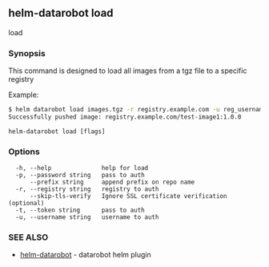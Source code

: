 ## helm-datarobot load

load

### Synopsis



This command is designed to load all images from a tgz file to a specific registry

Example:
```sh
$ helm datarobot load images.tgz -r registry.example.com -u reg_username -p reg_password
Successfully pushed image: registry.example.com/test-image1:1.0.0

```

```
helm-datarobot load [flags]
```

### Options

```
  -h, --help              help for load
  -p, --password string   pass to auth
      --prefix string     append prefix on repo name
  -r, --registry string   registry to auth
      --skip-tls-verify   Ignore SSL certificate verification (optional)
  -t, --token string      pass to auth
  -u, --username string   username to auth
```

### SEE ALSO

* [helm-datarobot](helm-datarobot.md)	 - datarobot helm plugin


